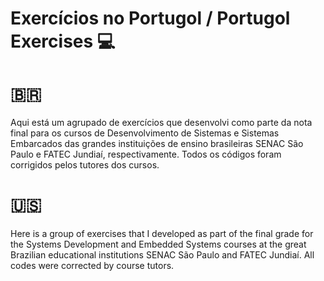 # Exercícios no Portugol / Portugol Exercises 💻

# 🇧🇷 
Aqui está um agrupado de exercícios que desenvolvi como parte da nota final para os cursos de Desenvolvimento de Sistemas e Sistemas Embarcados das grandes instituições de ensino brasileiras SENAC São Paulo e FATEC Jundiaí, respectivamente. Todos os códigos foram corrigidos pelos tutores dos cursos.

# 🇺🇸
Here is a group of exercises that I developed as part of the final grade for the Systems Development and Embedded Systems courses at the great Brazilian educational institutions SENAC São Paulo and FATEC Jundiaí. All codes were corrected by course tutors.
